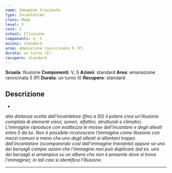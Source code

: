 ```yaml
---
name: Immagine traviante
type: Incantesimo
class: Mago
level: 5
cost: 1
school: Illusione
componenti: V, S
azioni: standard
area: emanazione ravvicinata 5 (P)
durata: un turno (I)
recupero: standard
---
```

**Scuola**: Illusione
**Componenti**: V, S
**Azioni**: standard
**Area**: emanazione ravvicinata 5 (P)
**Durata**: un turno (I)
**Recupero**: standard

**Descrizione**
-

-

*alla distanza scelta dall'incantatore (fino a 50) il potere crea un'illusione completa di elementi visivi, sonori, olfattivi, strutturali e climatici. L'immagine riproduce con esattezza le mosse dell'incantare e degli alleati entro 5 da lui. Non è possibile riconoscere l'immagine come illusione con mezzi comuni a meno che uno degli alleati si allontani troppo dall'incantatore (scomparendo così dall'immagine traviante) oppure se uno dei bersagli compie azioni che l'immagine non può duplicare (ad es. uno dei bersagli si arrampica su un albero che non è presente dove si trova l'immagine); in tali casi si identifica l’illusione.*

---